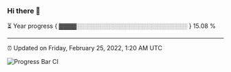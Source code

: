 ### Hi there 👋

⏳ Year progress { ▓▓▓▓░░░░░░░░░░░░░░░░░░░░░░░░░░ } 15.08 %

---

⏰ Updated on Friday, February 25, 2022, 1:20 AM UTC

![Progress Bar CI](https://github.com/arthurbuhl/arthurbuhl/workflows/Progress%20Bar%20CI/badge.svg)
